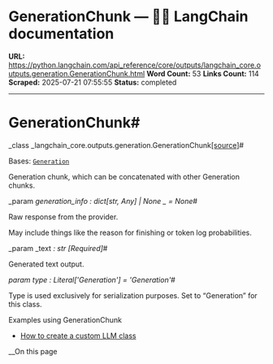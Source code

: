 # GenerationChunk — 🦜🔗 LangChain  documentation

**URL:** https://python.langchain.com/api_reference/core/outputs/langchain_core.outputs.generation.GenerationChunk.html
**Word Count:** 53
**Links Count:** 114
**Scraped:** 2025-07-21 07:55:55
**Status:** completed

---

# GenerationChunk\#

_class _langchain\_core.outputs.generation.GenerationChunk[\[source\]](https://python.langchain.com/api_reference/_modules/langchain_core/outputs/generation.html#GenerationChunk)\#     

Bases: [`Generation`](https://python.langchain.com/api_reference/core/outputs/langchain_core.outputs.generation.Generation.html#langchain_core.outputs.generation.Generation "langchain_core.outputs.generation.Generation")

Generation chunk, which can be concatenated with other Generation chunks.

_param _generation\_info _: dict\[str, Any\] | None_ _ = None_\#     

Raw response from the provider.

May include things like the reason for finishing or token log probabilities.

_param _text _: str_ _\[Required\]_\#     

Generated text output.

_param _type _: Literal\['Generation'\]__ = 'Generation'_\#     

Type is used exclusively for serialization purposes. Set to “Generation” for this class.

Examples using GenerationChunk

  * [How to create a custom LLM class](https://python.langchain.com/docs/how_to/custom_llm/)

__On this page